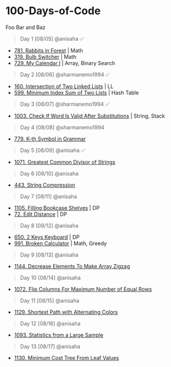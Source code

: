 # 100-Days-of-Code

Foo Bar and Baz 

> Day 1 [08/05] @anisaha :white_check_mark:

- [781. Rabbits in Forest](https://leetcode.com/problems/rabbits-in-forest/description/) | Math
- [319. Bulb Switcher](https://leetcode.com/problems/bulb-switcher/description/) | Math
- [729. My Calendar I](https://leetcode.com/problems/my-calendar-i/description/) | Array, Binary Search

> Day 2 [08/06] @sharmanemo1994 :white_check_mark:
- [160. Intersection of Two Linked Lists](https://leetcode.com/problems/intersection-of-two-linked-lists/) | LL
- [599. Minimum Index Sum of Two Lists](https://leetcode.com/problems/minimum-index-sum-of-two-lists/description/) | Hash Table

> Day 3 [08/07] @sharmanemo1994 :white_check_mark:
- [1003. Check If Word Is Valid After Substitutions](https://leetcode.com/problems/check-if-word-is-valid-after-substitutions/) | String, Stack 

> Day 4 [08/08] @sharmanemo1994
- [779. K-th Symbol in Grammar](https://leetcode.com/problems/k-th-symbol-in-grammar/)

> Day 5 [08/09] @anisaha :white_check_mark:
- [1071. Greatest Common Divisor of Strings](https://leetcode.com/problems/greatest-common-divisor-of-strings/description/)

> Day 6 [08/10] @anisaha
- [443. String Compression](https://leetcode.com/problems/string-compression/description/)

> Day 7 [08/11] @anisaha
- [1105. Filling Bookcase Shelves](https://leetcode.com/problems/filling-bookcase-shelves/description/) | DP
- [72. Edit Distance](https://leetcode.com/problems/edit-distance/description/) | DP

> Day 8 [08/12] @anisaha
- [650. 2 Keys Keyboard](https://leetcode.com/problems/2-keys-keyboard/description/) | DP
- [991. Broken Calculator](https://leetcode.com/problems/broken-calculator/description/) | Math, Greedy

> Day 9 [08/13] @anisaha
- [1144. Decrease Elements To Make Array Zigzag](https://leetcode.com/problems/decrease-elements-to-make-array-zigzag/description/)

> Day 10 [08/14] @anisaha
- [1072. Flip Columns For Maximum Number of Equal Rows](https://leetcode.com/problems/flip-columns-for-maximum-number-of-equal-rows/description/)

> Day 11 [08/15] @anisaha
- [1129. Shortest Path with Alternating Colors](https://leetcode.com/problems/shortest-path-with-alternating-colors/description/)

> Day 12 [08/16] @anisaha
- [1093. Statistics from a Large Sample](https://leetcode.com/problems/statistics-from-a-large-sample/description/)

> Day 13 [08/17] @anisaha
- [1130. Minimum Cost Tree From Leaf Values](https://leetcode.com/problems/minimum-cost-tree-from-leaf-values/description/)




